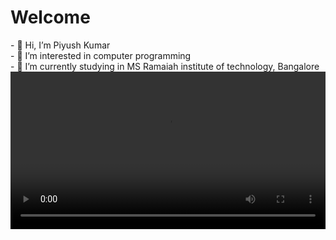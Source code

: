<!DOCTYPE HTML>
<html>
<head>
<!-- CSS only -->
<link href="https://cdn.jsdelivr.net/npm/bootstrap@5.0.1/dist/css/bootstrap.min.css" rel="stylesheet" integrity="sha384-+0n0xVW2eSR5OomGNYDnhzAbDsOXxcvSN1TPprVMTNDbiYZCxYbOOl7+AMvyTG2x" crossorigin="anonymous">
</head>
<body style="background-image:https://images.unsplash.com/photo-1595683363301-1e94594a550d?ixid=MnwxMjA3fDB8MHxwaG90by1wYWdlfHx8fGVufDB8fHx8&ixlib=rb-1.2.1&auto=format&fit=crop&w=334&q=80";>
<div>
<h1>Welcome</h1>
- 👋 Hi, I’m Piyush Kumar<br>
- 👀 I’m interested in computer programming<br>
- 🌱 I’m currently studying in MS Ramaiah institute of technology, Bangalore<br>
</div>
<div>
<video width="100%" controls>
 <source src="blob:https://www.youtube.com/e1bb32ca-676e-476b-b928-ee50b8f13408" type="video/mp4">
</video>
</div>
</body>
</html>

